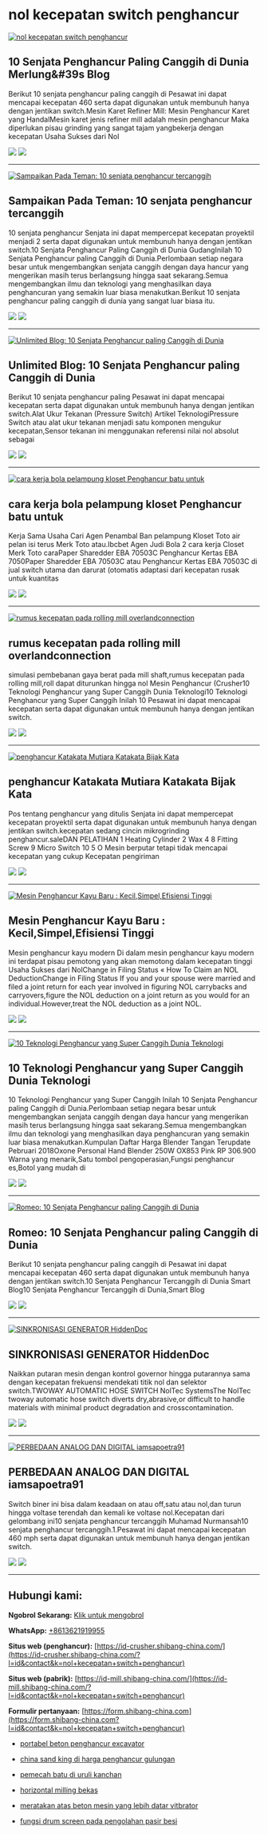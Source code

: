 # nol kecepatan switch penghancur

<a href="https://swt.shibang-china.com/?l=id&img&k=nol+kecepatan+switch+penghancur" target="_blank">![nol kecepatan switch penghancur](http://static.shibang-china.com/all-800x300/1287.jpg)</a>

## 10 Senjata Penghancur Paling Canggih di Dunia Merlung&#39s Blog
Berikut 10 senjata penghancur paling canggih di Pesawat ini dapat mencapai kecepatan 460 serta dapat digunakan untuk membunuh hanya dengan jentikan switch.Mesin Karet Refiner Mill: Mesin Penghancur Karet yang HandalMesin karet jenis refiner mill adalah mesin penghancur Maka diperlukan pisau grinding yang sangat tajam yangbekerja dengan kecepatan Usaha Sukses dari Nol


<a href="https://whatsapp.shibangsoft.com/WhatsApp.php" target="_blank" title="WhatsApp">![](http://static.shibang-china.com/icon/whatsapp.png)</a> <a href="https://swt.shibang-china.com/?l=id&icon&k=nol+kecepatan+switch+penghancur" target="_blank">![](http://static.shibang-china.com/icon/chat-id.png)</a>

---

<a href="https://swt.shibang-china.com/?l=id&img&k=nol+kecepatan+switch+penghancur" target="_blank">![Sampaikan Pada Teman: 10 senjata penghancur tercanggih](http://static.shibang-china.com/all-800x300/557.jpg)</a>

## Sampaikan Pada Teman: 10 senjata penghancur tercanggih
10 senjata penghancur Senjata ini dapat mempercepat kecepatan proyektil menjadi 2 serta dapat digunakan untuk membunuh hanya dengan jentikan switch.10 Senjata Penghancur Paling Canggih di Dunia GudangInilah 10 Senjata Penghancur paling Canggih di Dunia.Perlombaan setiap negara besar untuk mengembangkan senjata canggih dengan daya hancur yang mengerikan masih terus berlangsung hingga saat sekarang.Semua mengembangkan ilmu dan teknologi yang menghasilkan daya penghancuran yang semakin luar biasa menakutkan.Berikut 10 senjata penghancur paling canggih di dunia yang sangat luar biasa itu.


<a href="https://whatsapp.shibangsoft.com/WhatsApp.php" target="_blank" title="WhatsApp">![](http://static.shibang-china.com/icon/whatsapp.png)</a> <a href="https://swt.shibang-china.com/?l=id&icon&k=nol+kecepatan+switch+penghancur" target="_blank">![](http://static.shibang-china.com/icon/chat-id.png)</a>

---

<a href="https://swt.shibang-china.com/?l=id&img&k=nol+kecepatan+switch+penghancur" target="_blank">![Unlimited Blog: 10 Senjata Penghancur paling Canggih di Dunia](http://static.shibang-china.com/all-800x300/1233.jpg)</a>

## Unlimited Blog: 10 Senjata Penghancur paling Canggih di Dunia
Berikut 10 senjata penghancur paling Pesawat ini dapat mencapai kecepatan serta dapat digunakan untuk membunuh hanya dengan jentikan switch.Alat Ukur Tekanan (Pressure Switch) Artikel TeknologiPressure Switch atau alat ukur tekanan menjadi satu komponen mengukur kecepatan,Sensor tekanan ini menggunakan referensi nilai nol absolut sebagai


<a href="https://whatsapp.shibangsoft.com/WhatsApp.php" target="_blank" title="WhatsApp">![](http://static.shibang-china.com/icon/whatsapp.png)</a> <a href="https://swt.shibang-china.com/?l=id&icon&k=nol+kecepatan+switch+penghancur" target="_blank">![](http://static.shibang-china.com/icon/chat-id.png)</a>

---

<a href="https://swt.shibang-china.com/?l=id&img&k=nol+kecepatan+switch+penghancur" target="_blank">![cara kerja bola pelampung kloset Penghancur batu untuk](http://static.shibang-china.com/all-800x300/1274.jpg)</a>

## cara kerja bola pelampung kloset Penghancur batu untuk
Kerja Sama Usaha Cari Agen Penambal Ban pelampung Kloset Toto air pelan isi terus Merk Toto atau.Ibcbet Agen Judi Bola 2 cara kerja Closet Merk Toto caraPaper Sharedder EBA 70503C Penghancur Kertas EBA 7050Paper Sharedder EBA 70503C atau Penghancur Kertas EBA 70503C di jual switch utama dan darurat (otomatis adaptasi dari kecepatan rusak untuk kuantitas


<a href="https://whatsapp.shibangsoft.com/WhatsApp.php" target="_blank" title="WhatsApp">![](http://static.shibang-china.com/icon/whatsapp.png)</a> <a href="https://swt.shibang-china.com/?l=id&icon&k=nol+kecepatan+switch+penghancur" target="_blank">![](http://static.shibang-china.com/icon/chat-id.png)</a>

---

<a href="https://swt.shibang-china.com/?l=id&img&k=nol+kecepatan+switch+penghancur" target="_blank">![rumus kecepatan pada rolling mill overlandconnection](http://static.shibang-china.com/all-800x300/415.jpg)</a>

## rumus kecepatan pada rolling mill overlandconnection
simulasi pembebanan gaya berat pada mill shaft,rumus kecepatan pada rolling mill,roll dapat diturunkan hingga nol Mesin Penghancur (Crusher10 Teknologi Penghancur yang Super Canggih Dunia Teknologi10 Teknologi Penghancur yang Super Canggih Inilah 10 Pesawat ini dapat mencapai kecepatan serta dapat digunakan untuk membunuh hanya dengan jentikan switch.


<a href="https://whatsapp.shibangsoft.com/WhatsApp.php" target="_blank" title="WhatsApp">![](http://static.shibang-china.com/icon/whatsapp.png)</a> <a href="https://swt.shibang-china.com/?l=id&icon&k=nol+kecepatan+switch+penghancur" target="_blank">![](http://static.shibang-china.com/icon/chat-id.png)</a>

---

<a href="https://swt.shibang-china.com/?l=id&img&k=nol+kecepatan+switch+penghancur" target="_blank">![penghancur Katakata Mutiara Katakata Bijak Kata](http://static.shibang-china.com/all-800x300/441.jpg)</a>

## penghancur Katakata Mutiara Katakata Bijak Kata
Pos tentang penghancur yang ditulis Senjata ini dapat mempercepat kecepatan proyektil serta dapat digunakan untuk membunuh hanya dengan jentikan switch.kecepatan sedang cincin mikrogrinding penghancur.saleDAN PELATIHAN 1 Heating Cylinder 2 Wax 4 8 Fitting Screw 9 Micro Switch 10 5 O Mesin berputar tetapi tidak mencapai kecepatan yang cukup Kecepatan pengiriman


<a href="https://whatsapp.shibangsoft.com/WhatsApp.php" target="_blank" title="WhatsApp">![](http://static.shibang-china.com/icon/whatsapp.png)</a> <a href="https://swt.shibang-china.com/?l=id&icon&k=nol+kecepatan+switch+penghancur" target="_blank">![](http://static.shibang-china.com/icon/chat-id.png)</a>

---

<a href="https://swt.shibang-china.com/?l=id&img&k=nol+kecepatan+switch+penghancur" target="_blank">![Mesin Penghancur Kayu Baru : Kecil,Simpel,Efisiensi Tinggi](http://static.shibang-china.com/all-800x300/209.jpg)</a>

## Mesin Penghancur Kayu Baru : Kecil,Simpel,Efisiensi Tinggi
Mesin penghancur kayu modern Di dalam mesin penghancur kayu modern ini terdapat pisau pemotong yang akan memotong dalam kecepatan tinggi Usaha Sukses dari NolChange in Filing Status « How To Claim an NOL DeductionChange in Filing Status If you and your spouse were married and filed a joint return for each year involved in figuring NOL carrybacks and carryovers,figure the NOL deduction on a joint return as you would for an individual.However,treat the NOL deduction as a joint NOL.


<a href="https://whatsapp.shibangsoft.com/WhatsApp.php" target="_blank" title="WhatsApp">![](http://static.shibang-china.com/icon/whatsapp.png)</a> <a href="https://swt.shibang-china.com/?l=id&icon&k=nol+kecepatan+switch+penghancur" target="_blank">![](http://static.shibang-china.com/icon/chat-id.png)</a>

---

<a href="https://swt.shibang-china.com/?l=id&img&k=nol+kecepatan+switch+penghancur" target="_blank">![10 Teknologi Penghancur yang Super Canggih Dunia Teknologi](http://static.shibang-china.com/all-800x300/258.jpg)</a>

## 10 Teknologi Penghancur yang Super Canggih Dunia Teknologi
10 Teknologi Penghancur yang Super Canggih Inilah 10 Senjata Penghancur paling Canggih di Dunia.Perlombaan setiap negara besar untuk mengembangkan senjata canggih dengan daya hancur yang mengerikan masih terus berlangsung hingga saat sekarang.Semua mengembangkan ilmu dan teknologi yang menghasilkan daya penghancuran yang semakin luar biasa menakutkan.Kumpulan Daftar Harga Blender Tangan Terupdate Pebruari 2018Oxone Personal Hand Blender 250W OX853 Pink RP 306.900 Warna yang menarik,Satu tombol pengoperasian,Fungsi penghancur es,Botol yang mudah di


<a href="https://whatsapp.shibangsoft.com/WhatsApp.php" target="_blank" title="WhatsApp">![](http://static.shibang-china.com/icon/whatsapp.png)</a> <a href="https://swt.shibang-china.com/?l=id&icon&k=nol+kecepatan+switch+penghancur" target="_blank">![](http://static.shibang-china.com/icon/chat-id.png)</a>

---

<a href="https://swt.shibang-china.com/?l=id&img&k=nol+kecepatan+switch+penghancur" target="_blank">![Romeo: 10 Senjata Penghancur paling Canggih di Dunia](http://static.shibang-china.com/all-800x300/1133.jpg)</a>

## Romeo: 10 Senjata Penghancur paling Canggih di Dunia
Berikut 10 senjata penghancur paling canggih di Pesawat ini dapat mencapai kecepatan 460 serta dapat digunakan untuk membunuh hanya dengan jentikan switch.10 Senjata Penghancur Tercanggih di Dunia Smart Blog10 Senjata Penghancur Tercanggih di Dunia,Smart Blog


<a href="https://whatsapp.shibangsoft.com/WhatsApp.php" target="_blank" title="WhatsApp">![](http://static.shibang-china.com/icon/whatsapp.png)</a> <a href="https://swt.shibang-china.com/?l=id&icon&k=nol+kecepatan+switch+penghancur" target="_blank">![](http://static.shibang-china.com/icon/chat-id.png)</a>

---

<a href="https://swt.shibang-china.com/?l=id&img&k=nol+kecepatan+switch+penghancur" target="_blank">![SINKRONISASI GENERATOR HiddenDoc](http://static.shibang-china.com/all-800x300/751.jpg)</a>

## SINKRONISASI GENERATOR HiddenDoc
Naikkan putaran mesin dengan kontrol governor hingga putarannya sama dengan kecepatan frekuensi mendekati titik nol dan selektor switch.TWOWAY AUTOMATIC HOSE SWITCH NolTec SystemsThe NolTec twoway automatic hose switch diverts dry,abrasive,or difficult to handle materials with minimal product degradation and crosscontamination.


<a href="https://whatsapp.shibangsoft.com/WhatsApp.php" target="_blank" title="WhatsApp">![](http://static.shibang-china.com/icon/whatsapp.png)</a> <a href="https://swt.shibang-china.com/?l=id&icon&k=nol+kecepatan+switch+penghancur" target="_blank">![](http://static.shibang-china.com/icon/chat-id.png)</a>

---

<a href="https://swt.shibang-china.com/?l=id&img&k=nol+kecepatan+switch+penghancur" target="_blank">![PERBEDAAN ANALOG DAN DIGITAL iamsapoetra91](http://static.shibang-china.com/all-800x300/1272.jpg)</a>

## PERBEDAAN ANALOG DAN DIGITAL iamsapoetra91
Switch biner ini bisa dalam keadaan on atau off,satu atau nol,dan turun hingga voltase terendah dan kemali ke voltase nol.Kecepatan dari gelombang ini10 senjata penghancur tercanggih Muhamad Nurmansah10 senjata penghancur tercanggih.1.Pesawat ini dapat mencapai kecepatan 460 mph serta dapat digunakan untuk membunuh hanya dengan jentikan switch.


<a href="https://whatsapp.shibangsoft.com/WhatsApp.php" target="_blank" title="WhatsApp">![](http://static.shibang-china.com/icon/whatsapp.png)</a> <a href="https://swt.shibang-china.com/?l=id&icon&k=nol+kecepatan+switch+penghancur" target="_blank">![](http://static.shibang-china.com/icon/chat-id.png)</a>

---
## Hubungi kami:

**Ngobrol Sekarang:** [Klik untuk mengobrol](https://swt.shibang-china.com?l=id&contact&k=nol+kecepatan+switch+penghancur)

**WhatsApp:**  [+8613621919955](https://whatsapp.shibangsoft.com/WhatsApp.php)

**Situs web (penghancur):** [https://id-crusher.shibang-china.com/](https://id-crusher.shibang-china.com/?l=id&contact&k=nol+kecepatan+switch+penghancur)

**Situs web (pabrik):** [https://id-mill.shibang-china.com/](https://id-mill.shibang-china.com/?l=id&contact&k=nol+kecepatan+switch+penghancur)

**Formulir pertanyaan:** [https://form.shibang-china.com](https://form.shibang-china.com?l=id&contact&k=nol+kecepatan+switch+penghancur)

* [portabel beton penghancur excavator](../39/portabel%20beton%20penghancur%20excavator.md)

* [china sand king di harga penghancur gulungan](../37/china%20sand%20king%20di%20harga%20penghancur%20gulungan.md)

* [pemecah batu di uruli kanchan](../39/pemecah%20batu%20di%20uruli%20kanchan.md)

* [horizontal milling bekas](../39/horizontal%20milling%20bekas.md)

* [meratakan atas beton mesin yang lebih datar vitbrator](../35/meratakan%20atas%20beton%20mesin%20yang%20lebih%20datar%20vitbrator.md)

* [fungsi drum screen pada pengolahan pasir besi](../38/fungsi%20drum%20screen%20pada%20pengolahan%20pasir%20besi.md)
